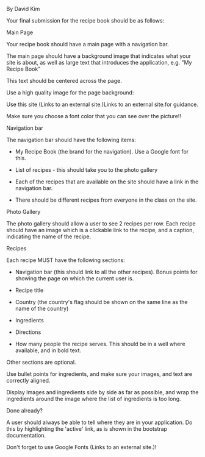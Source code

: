 By David Kim

Your final submission for the recipe book should be as follows:

Main Page

Your recipe book should have a main page with a navigation bar.

The main page should have a background image that indicates what your site is about, as well as large text that introduces the application, e.g. "My Recipe Book"

This text should be centered across the page.

Use a high quality image for the page background:

Use this site  (Links to an external site.)Links to an external site.for guidance.

Make sure you choose a font color that you can see over the picture!!

Navigation bar

The navigation bar should have the following items:

- My Recipe Book (the brand for the navigation). Use a Google font for this.

- List of recipes - this should take you to the photo gallery

- Each of the recipes that are available on the site should have a link in the navigation bar.

- There should be different recipes from everyone in the class on the site.

Photo Gallery

The photo gallery should allow a user to see 2 recipes per row. Each recipe should have an image which is a clickable link to the recipe, and a caption, indicating the name of the recipe.

 

Recipes

Each recipe MUST have the following sections:

- Navigation bar (this should link to all the other recipes). Bonus points for showing the page on which the current user is.

- Recipe title

- Country (the country's flag should be shown on the same line as the name of the country)

- Ingredients

- Directions

- How many people the recipe serves. This should be in a well where available, and in bold text.

Other sections are optional.

Use bullet points for ingredients, and make sure your images, and text are correctly aligned.

Display Images and ingredients side by side as far as possible, and wrap the ingredients around the image where the list of ingredients is too long.

Done already?

A user should always be able to tell where they are in your application. Do this by highlighting the 'active' link, as is shown in the bootstrap documentation.

Don't forget to use Google Fonts (Links to an external site.)!
